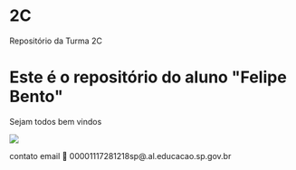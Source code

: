 # 2C

Repositório da Turma 2C

# Este é o repositório do aluno "Felipe Bento"

Sejam todos bem vindos

![](https://camo.githubusercontent.com/6a2a89d91882f8d53c51b81058fb7bfb0f875fcedb82ad4ee907a9ca8b59350f/68747470733a2f2f6d656469612e74656e6f722e636f6d2f5956473078444a67356551414141414d2f74656163682d7465616368696e672e676966)

contato email 📧 00001117281218sp@.al.educacao.sp.gov.br
